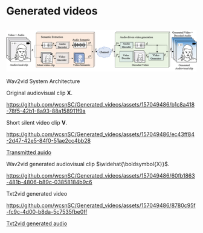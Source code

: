 # Generated videos

``` ![System Architecture](https://github.com/wcsnSC/Generated_videos/assets/157049486/cca96d72-c06a-4515-8e0c-e629fe059273)
```

![System Architecture](https://github.com/wcsnSC/Generated_videos/raw/main/sys_0705.png)

Wav2vid System Architecture

Original audiovisual clip $\boldsymbol{X}$.

https://github.com/wcsnSC/Generated_videos/assets/157049486/b1c8a418-78f5-42b1-8a93-88a158911f9a

Short silent video clip $\boldsymbol{V}$.

https://github.com/wcsnSC/Generated_videos/assets/157049486/ec43ff84-2d47-42e5-84f0-51ae2cc4bb28


[Transmitted auido](https://s31.aconvert.com/convert/p3r68-cdx67/0ofva-1mz7u.wav)


Wav2vid generated audiovisual clip  $\widehat{\boldsymbol{X}}$.

https://github.com/wcsnSC/Generated_videos/assets/157049486/60fb1863-481b-4806-b89c-03858184b9c6


Txt2vid generated video

https://github.com/wcsnSC/Generated_videos/assets/157049486/8780c95f-fc9c-4d00-b8da-5c7535fbe0ff


[Txt2vid generated audio](https://s17.aconvert.com/convert/p3r68-cdx67/nvjhj-q1omx.mp3)<br>




